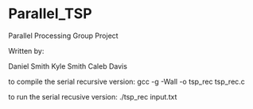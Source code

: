 # Parallel_TSP
Parallel Processing Group Project

Written by:

Daniel Smith
Kyle Smith
Caleb Davis

to compile the serial recursive version: 
gcc -g -Wall -o tsp_rec tsp_rec.c

to run the serial recusive version:
./tsp_rec input.txt
